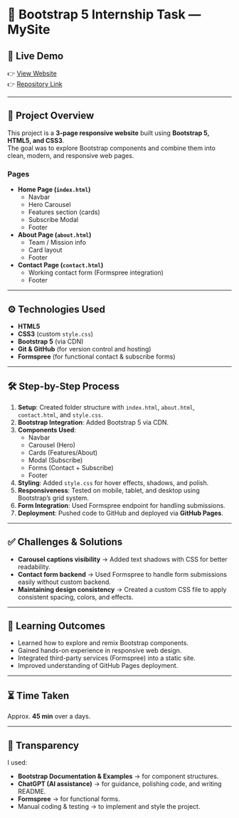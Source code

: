 # 🚀 Bootstrap 5 Internship Task — MySite

## 🔗 Live Demo
👉 [View Website](https://raziya5h1.github.io/bootstrap_task/)  
👉 [Repository Link](https://github.com/raziya5h1/bootstrap_task) 

---

## 📌 Project Overview
This project is a **3-page responsive website** built using **Bootstrap 5, HTML5, and CSS3**.  
The goal was to explore Bootstrap components and combine them into clean, modern, and responsive web pages.

### Pages
- **Home Page (`index.html`)**
  - Navbar
  - Hero Carousel
  - Features section (cards)
  - Subscribe Modal
  - Footer
- **About Page (`about.html`)**
  - Team / Mission info
  - Card layout
  - Footer
- **Contact Page (`contact.html`)**
  - Working contact form (Formspree integration)
  - Footer

---

## ⚙️ Technologies Used
- **HTML5**  
- **CSS3** (custom `style.css`)  
- **Bootstrap 5** (via CDN)  
- **Git & GitHub** (for version control and hosting)  
- **Formspree** (for functional contact & subscribe forms)  

---

## 🛠️ Step-by-Step Process
1. **Setup**: Created folder structure with `index.html`, `about.html`, `contact.html`, and `style.css`.  
2. **Bootstrap Integration**: Added Bootstrap 5 via CDN.  
3. **Components Used**:
   - Navbar
   - Carousel (Hero)
   - Cards (Features/About)
   - Modal (Subscribe)
   - Forms (Contact + Subscribe)
   - Footer  
4. **Styling**: Added `style.css` for hover effects, shadows, and polish.  
5. **Responsiveness**: Tested on mobile, tablet, and desktop using Bootstrap’s grid system.  
6. **Form Integration**: Used Formspree endpoint for handling submissions.  
7. **Deployment**: Pushed code to GitHub and deployed via **GitHub Pages**.

---

## ✅ Challenges & Solutions
- **Carousel captions visibility** → Added text shadows with CSS for better readability.  
- **Contact form backend** → Used Formspree to handle form submissions easily without custom backend.  
- **Maintaining design consistency** → Created a custom CSS file to apply consistent spacing, colors, and effects.

---

## 🎯 Learning Outcomes
- Learned how to explore and remix Bootstrap components.  
- Gained hands-on experience in responsive web design.  
- Integrated third-party services (Formspree) into a static site.  
- Improved understanding of GitHub Pages deployment.

---

## ⏳ Time Taken
Approx. **45 min** over a days.  

---

## 🧾 Transparency
I used:
- **Bootstrap Documentation & Examples** → for component structures.  
- **ChatGPT (AI assistance)** → for guidance, polishing code, and writing README.  
- **Formspree** → for functional forms.  
- Manual coding & testing → to implement and style the project.  






